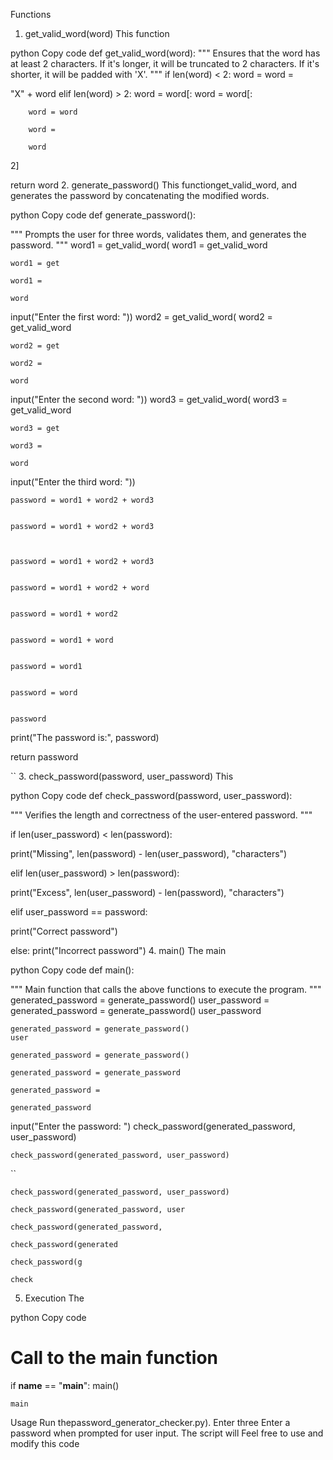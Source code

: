 Functions
1. get_valid_word(word)
This function

python
Copy code
def get_valid_word(word):
    """
    Ensures that the word has at least 2 characters.
    If it's longer, it will be truncated to 2 characters.
    If it's shorter, it will be padded with 'X'.
    """
    if len(word) < 2:
        word = 
        word =

       
"X" + word
    elif len(word) > 2:
        word = word[:
        word = word[:

        word = word

        word =

        word
2]
    
   
return word
2. generate_password()
This functionget_valid_word, and generates the password by concatenating the modified words.

python
Copy code
def generate_password():
    
   
"""
    Prompts the user for three words, validates them, and generates the password.
    """
    word1 = get_valid_word(
    word1 = get_valid_word

    word1 = get

    word1 =

    word

   
input("Enter the first word: "))
    word2 = get_valid_word(
    word2 = get_valid_word

    word2 = get

    word2 =

    word

   
input("Enter the second word: "))
    word3 = get_valid_word(
    word3 = get_valid_word

    word3 = get

    word3 =

    word

   
input("Enter the third word: "))

    password = word1 + word2 + word3
    

    password = word1 + word2 + word3
   


    password = word1 + word2 + word3


    password = word1 + word2 + word


    password = word1 + word2


    password = word1 + word


    password = word1


    password = word


    password


   
print("The password is:", password)
    
   
return password

``
3. check_password(password, user_password)
This

python
Copy code
def check_password(password, user_password):
    
   
"""
    Verifies the length and correctness of the user-entered password.
    """
    
   
if len(user_password) < len(password):
        
       
print("Missing", len(password) - len(user_password), "characters")
    
   
elif len(user_password) > len(password):
        
       
print("Excess", len(user_password) - len(password), "characters")
    
   
elif user_password == password:
        
       
print("Correct password")
    
   
else:
        print("Incorrect password")
4. main()
The main

python
Copy code
def main():
    
   
"""
    Main function that calls the above functions to execute the program.
    """
    generated_password = generate_password()
    user_password = 
    generated_password = generate_password()
    user_password

    generated_password = generate_password()
    user

    generated_password = generate_password()

    generated_password = generate_password

    generated_password =

    generated_password

   
input("Enter the password: ")
    check_password(generated_password, user_password)

    check_password(generated_password, user_password)
``

    check_password(generated_password, user_password)

    check_password(generated_password, user

    check_password(generated_password,

    check_password(generated

    check_password(g

    check
5. Execution
The

python
Copy code
# Call to the main function
if __name__ == "__main__":
    main()

    main

   
Usage
Run thepassword_generator_checker.py).
Enter three
Enter a password when prompted for user input.
The script will
Feel free to use and modify this code
